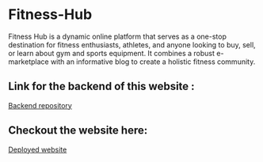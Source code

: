 
# Fitness-Hub
Fitness Hub is a dynamic online platform that serves as a one-stop destination for fitness enthusiasts, athletes, and anyone looking to buy, sell, or learn about gym and sports equipment. It combines a robust e-marketplace with an informative blog to create a holistic fitness community.

## Link for the backend of this website :
[Backend repository](https://github.com/Tiwari-Niket/Backend)

## Checkout the website here:
[Deployed website](https://sports-theme.netlify.app/)
